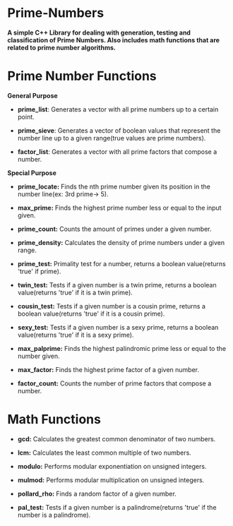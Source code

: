 # Prime-Numbers


**A simple C++ Library for dealing with generation, testing and classification of Prime Numbers. Also includes math functions that are related to prime number algorithms.** 


# Prime Number Functions


**General Purpose**


- **prime_list**: Generates a vector with all prime numbers up to a certain point.


- **prime_sieve**: Generates a vector of boolean values that represent the number line up to a given range(true values are prime numbers).


- **factor_list**: Generates a vector with all prime factors that compose a number.


**Special Purpose**


- **prime_locate:** Finds the nth prime number given its position in the number line(ex: 3rd prime-> 5).


- **max_prime:** Finds the highest prime number less or equal to the input given.


- **prime_count:** Counts the amount of primes under a given number.


- **prime_density:** Calculates the density of prime numbers under a given range.


- **prime_test:** Primality test for a number, returns a boolean value(returns 'true' if prime).


- **twin_test:** Tests if a given number is a twin prime, returns a boolean value(returns 'true' if it is a twin prime).


- **cousin_test:** Tests if a given number is a cousin prime, returns a boolean value(returns 'true' if it is a cousin prime).


- **sexy_test:** Tests if a given number is a sexy prime, returns a boolean value(returns 'true' if it is a sexy prime).


- **max_palprime:** Finds the highest palindromic prime less or equal to the number given.


- **max_factor:** Finds the highest prime factor of a given number.


- **factor_count:** Counts the number of prime factors that compose a number.
 

# Math Functions


- **gcd:** Calculates the greatest common denominator of two numbers.


- **lcm:** Calculates the least common multiple of two numbers.


- **modulo:** Performs modular exponentiation on unsigned integers.


- **mulmod:** Performs modular multiplication on unsigned integers.


- **pollard_rho:** Finds a random factor of a given number.


- **pal_test:** Tests if a given number is a palindrome(returns 'true' if the number is a palindrome).


